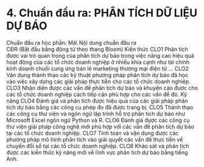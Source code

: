 # 4. Chuẩn đầu ra: PHÂN TÍCH DỮ LIỆU DỰ BÁO
Chuẩn đầu ra học phần: Mã\ Nội dung chuẩn đầu ra\
CĐR (Bắt đầu bằng động từ theo thang Bloom) Kiến thức
CLO1 Phân tích được vai trò quan trọng của phân tích dự báo trong việc nâng cao hiệu quả hoạt động của các tổ chức doanh nghiệp ở nhiều khía cạnh như tài chính kinh doanh chuỗi cung ứng bán lẻ marketing thương mại điện tử ...
CLO2 Vận dụng thành thạo các kỹ thuật phương pháp phân tích dự báo đã học vào việc xây dựng các giải pháp thực tiễn cho các tổ chức doanh nghiệp.
CLO3 Nhận diện được các vấn đề phân tích dự báo và khuyến cáo được cho các tổ chức doanh nghiệp cách tiếp cận phù hợp cho các vấn đề đó.
Kỹ năng
CLO4 Đánh giá và phân tích được hiệu quả của các giải pháp phân tích dự báo bằng các công cụ phép đo đã được trang bị.
CLO5 Thành thạo các công cụ thư viện và ngôn ngữ lập trình hỗ trợ phân tích dự báo như Microsoft Excel ngôn ngữ Python và R.
CLO6 Đánh giá được các công cụ thư viện giải pháp công nghệ mới phù hợp với các vấn đề phân tích dự báo tại các tổ chức doanh nghiệp.
CLO7 Tính toán và vận dụng được các phương pháp mô hình phân tích vào giải quyết các vấn đề thực tiễn về chuyển đổi số tại các tổ chức doanh nghiệp.
CLO8 Khảo sát và phân tích được các kiến thức kỹ năng mới về lĩnh vực phân tích dự báo bằng tiếng Anh.
